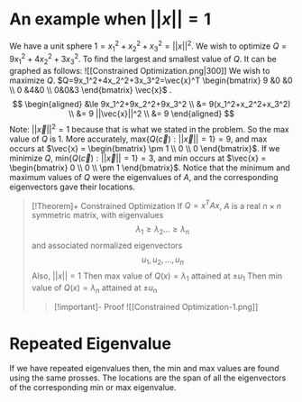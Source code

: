 # An example when $||x||=1$
We have a unit sphere $1=x_1^2+x_2^2+x_3^2=||x||^2$. We wish to optimize $Q=9x_1^2+4x_2^2+3x_3^2$. To find the largest and smallest value of $Q$. It can be graphed as follows: 
![[Constrained Optimization.png|300]]
We wish to maximize $Q$. 
$Q=9x_1^2+4x_2^2+3x_3^2=\vec{x}^T \begin{bmatrix} 9 &0 &0 \\ 0 &4&0 \\ 0&0&3 \end{bmatrix} \vec{x}$ .
$$
\begin{aligned}
&\le 9x_1^2+9x_2^2+9x_3^2 \\
&= 9(x_1^2+x_2^2+x_3^2) \\
&= 9 ||\vec{x}||^2 \\
&= 9
\end{aligned}
$$
Note: $||\vec{x}||^2=1$ because that is what we stated in the problem.
So the max value of $Q$ is 1.
More accurately, $\text{max}\{Q(\vec{c}) : ||\vec{x}|| = 1 \} = 9,$ and max occurs at $\vec{x} = \begin{bmatrix} \pm 1 \\ 0 \\ 0 \end{bmatrix}$.
If we minimize $Q$, $\text{min}\{Q(\vec{c}) : ||\vec{x}|| = 1 \} = 3,$ and min occurs at $\vec{x} = \begin{bmatrix} 0 \\ 0 \\ \pm 1 \end{bmatrix}$.
Notice that the minimum and maximum values of $Q$ were the eigenvalues of $A$, and the corresponding eigenvectors gave their locations.

>[!Theorem]+ Constrained Optimization
>If $Q=x^TAx$, $A$ is a real $n \times n$ symmetric matrix, with eigenvalues
>$$\lambda_1 \ge \lambda_2 \dots \ge \lambda_n $$
>and associated normalized eigenvectors
>$$ u_1,u_2,\dots,u_n$$
>Also, $||x||=1$
>Then max value of $Q(x)=\lambda_1$ attained at $\pm u_1$
>Then min value of $Q(x)=\lambda_n$ attained at $\pm u_n$
>>[!important]- Proof
>>![[Constrained Optimization-1.png]]


# Repeated Eigenvalue
If we have repeated eigenvalues then, the min and max values are found using the same prosses. The locations are the span of all the eigenvectors of the corresponding min or max eigenvalue.


